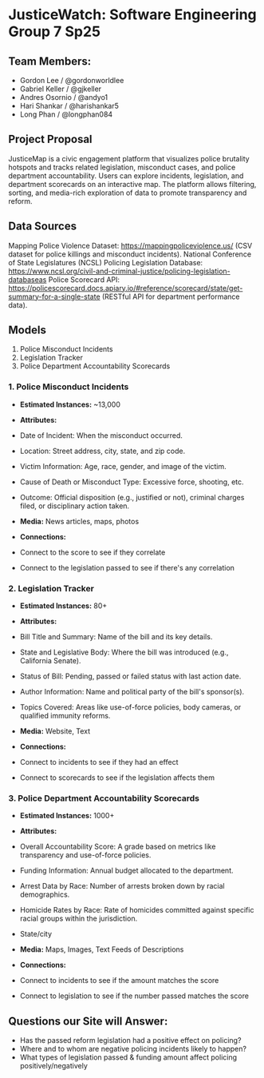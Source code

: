 # JusticeWatch: Software Engineering Group 7 Sp25


## Team Members:


- Gordon Lee / @gordonworldlee
- Gabriel Keller / @gjkeller
- Andres Osornio / @andyo1
- Hari Shankar / @harishankar5
- Long Phan / @longphan084


## Project Proposal


JusticeMap is a civic engagement platform that visualizes police brutality hotspots and tracks related legislation, misconduct cases, and police department accountability. Users can explore incidents, legislation, and department scorecards on an interactive map. The platform allows filtering, sorting, and media-rich exploration of data to promote transparency and reform.


## Data Sources


Mapping Police Violence Dataset: https://mappingpoliceviolence.us/ (CSV dataset for police killings and misconduct incidents).
National Conference of State Legislatures (NCSL) Policing Legislation Database: https://www.ncsl.org/civil-and-criminal-justice/policing-legislation-databaseas
Police Scorecard API: https://policescorecard.docs.apiary.io/#reference/scorecard/state/get-summary-for-a-single-state (RESTful API for department performance data).


## Models


1. Police Misconduct Incidents
2. Legislation Tracker
3. Police Department Accountability Scorecards


### 1. Police Misconduct Incidents


- **Estimated Instances:** ~13,000


- **Attributes:**


 - Date of Incident: When the misconduct occurred.
 - Location: Street address, city, state, and zip code.
 - Victim Information: Age, race, gender, and image of the victim.
 - Cause of Death or Misconduct Type: Excessive force, shooting, etc.
 - Outcome: Official disposition (e.g., justified or not), criminal charges filed, or disciplinary action taken.


- **Media:** News articles, maps, photos


- **Connections:**
 - Connect to the score to see if they correlate
 - Connect to the legislation passed to see if there's any correlation


### 2. Legislation Tracker


- **Estimated Instances:** 80+


- **Attributes:**


 - Bill Title and Summary: Name of the bill and its key details.
 - State and Legislative Body: Where the bill was introduced (e.g., California Senate).
 - Status of Bill: Pending, passed or failed status with last action date.
 - Author Information: Name and political party of the bill's sponsor(s).
 - Topics Covered: Areas like use-of-force policies, body cameras, or qualified immunity reforms.


- **Media:** Website, Text


- **Connections:**
 - Connect to incidents to see if they had an effect
 - Connect to scorecards to see if the legislation affects them


### 3. Police Department Accountability Scorecards


- **Estimated Instances:** 1000+


- **Attributes:**


 - Overall Accountability Score: A grade based on metrics like transparency and use-of-force policies.
 - Funding Information: Annual budget allocated to the department.
 - Arrest Data by Race: Number of arrests broken down by racial demographics.
 - Homicide Rates by Race: Rate of homicides committed against specific racial groups within the jurisdiction.
 - State/city


- **Media:** Maps, Images, Text Feeds of Descriptions


- **Connections:**
 - Connect to incidents to see if the amount matches the score
 - Connect to legislation to see if the number passed matches the score


## Questions our Site will Answer:


- Has the passed reform legislation had a positive effect on policing?
- Where and to whom are negative policing incidents likely to happen?
- What types of legislation passed & funding amount affect policing positively/negatively
